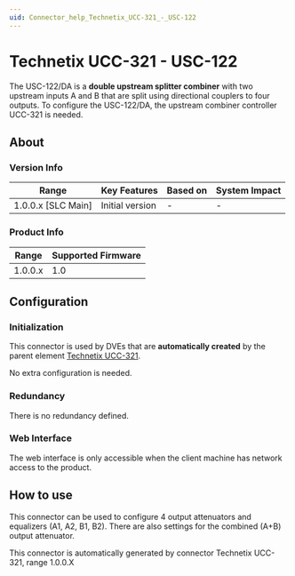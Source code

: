 ```yaml
---
uid: Connector_help_Technetix_UCC-321_-_USC-122
---
```


# Technetix UCC-321 - USC-122

The USC-122/DA is a **double upstream splitter combiner** with two upstream inputs A and B that are split using directional couplers to four outputs. To configure the USC-122/DA, the upstream combiner controller UCC-321 is needed.

## About

### Version Info

| Range                | Key Features     | Based on     | System Impact     |
|----------------------|------------------|--------------|-------------------|
| 1.0.0.x [SLC Main]   | Initial version  | -            | -                 |

### Product Info

| Range     | Supported Firmware     |
|-----------|------------------------|
| 1.0.0.x   | 1.0                    |

## Configuration

### Initialization

This connector is used by DVEs that are **automatically created** by the parent element [Technetix UCC-321](xref:Connector_help_Technetix_UCC-321).

No extra configuration is needed.

### Redundancy

There is no redundancy defined.

### Web Interface

The web interface is only accessible when the client machine has network access to the product.

## How to use

This connector can be used to configure 4 output attenuators and equalizers (A1, A2, B1, B2). There are also settings for the combined (A+B) output attenuator.

This connector is automatically generated by connector Technetix UCC-321, range 1.0.0.X

